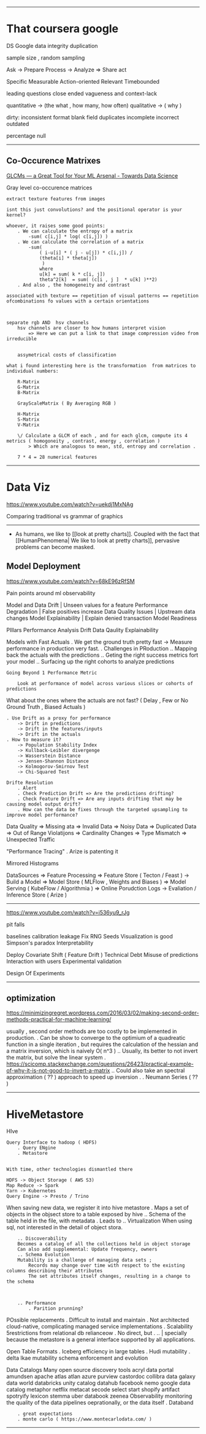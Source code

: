 
___

# That coursera google

DS Google
data integrity
 duplication

sample size , random sampling

Ask -> Prepare
Process -> Analyze
=> Share act

Specific
Measurable
Action-oriented
Relevant
Timebounded

leading questions
close ended
vagueness and context-lack

quantitative -> (the what , how many, how often)
qualitative -> ( why )

dirty:
 inconsistent format
 blank field
 duplicates
 incomplete
 incorrect
 outdated

percentage null

___

## Co-Occurence Matrixes

[GLCMs — a Great Tool for Your ML Arsenal - Towards Data Science](https://towardsdatascience.com/glcms-a-great-tool-for-your-ml-arsenal-7a59f1e45b65)

Gray level co-occurence matrices

    extract texture features from images
        
    isnt this just convolutions? and the positional operator is your kernel?
    
    whoever, it raises some good points:
        . We can calculate the entropy of a matrix 
            -sum( c[i,j] * log( c[i,j]) )
        . We can calculate the correlation of a matrix
            -sum( 
                ( i-u[i] * ( j - u[j]) * c[i,j]) /
                (theta[i] * theta[j]) 
                 )
                where 
                u[k] = sum( k * c[i, j])
                theta^2[k]  = sum( (c[i , j ]  * u[k] )**2)
        . And also , the homogeneity and contrast

    associated with texture == repetition of visual patterns == repetition ofcombinations fo values with a certain orientations 



    separate rgb AND  hsv channels
        hsv channels are closer to how humans interpret vision 
            => Here we can put a link to that image compression video from irreducible


        assymetrical costs of classification
    
    what i found interesting here is the transformation  from matrices to individual numbers:
        
        R-Matrix
        G-Matrix
        B-Matrix
        
        GrayScaleMatrix ( By Averaging RGB )

        H-Matrix
        S-Matrix
        V-Matrix
        
        \/ Calculate a GLCM of each , and for each glcm, compute its 4 metrics ( homogoneity , contrast, energy , correlation )
            > Which are analogous to mean, std, entropy and correlation . 
        
        7 * 4 = 28 numerical features

___

# Data Viz

<https://www.youtube.com/watch?v=uekdj1MxNAg>

Comparing traditional vs grammar of graphics

___

- As humans, we like to [[look at pretty charts]].  Coupled with the fact that [[HumanPhenomena| We like to look at pretty charts]], pervasive problems can become masked.

## Model Deployment

<https://www.youtube.com/watch?v=68kE96zRfSM>

Pain points  around ml observability

Model and Data Drift | Unseen values for a feature
Performance Degradation | False positives increase
Data Quality Issues | Upstream data changes
Model Explainability | Explain denied transaction
Model Readiness

PIllars
    Performance Analysis
    Drift
    Data Qaulity
    Explainability

Models with Fast Actuals
    . We get the ground truth pretty fast -> Measure performance in production very fast.
    . Challenges in PRoduction
        .. Mapping back the actuals with the predictions
        .. Geting the right success metrics fort your model
        .. Surfacing up the right cohorts to analyze predictions

    Going Beyond 1 Performance Metric

        Look at performance of model across various slices or cohorts of predictions

What about the ones where the actuals are not fast?
    ( Delay , Few or No Ground Truth , Biased Actuals )

    . Use Drift as a proxy for performance
        -> Drift in predictions
        -> Drift in the features/inputs
        -> Drift in the actuals
    . How to measure it?
        -> Population Stability Index
        -> Kullback-Leibler divergenge
        -> Wasserstein Distance
        -> Jensen-Shannon Distance
        -> Kolmogorov-Smirnov Test
        -> Chi-Squared Test
    
    Drifte Resolution
        . Alert 
        . Check Prediction Drift => Are the predictions drifting?
        . Check Feature Drift => Are any inputs drifting that may be causing model output drift?
        . How can the data be fixes through the targeted upsampling to improve model performance?

Data Quality
    => Missing ata
    => Invalid Data
    => Noisy Data
    => Duplicated Data
    => Out of Range Violatijons
    => Cardinality Changes
    => Type Mismatch
    => Unexpected Traffic

"Performance Tracing"
    . Arize is patenting it

Mirrored Histograms

 DataSources => Feature Processing => Feature Store ( Tecton / Feast ) -> Build a Model => Model Store ( MLFlow , Weights and Biases ) => Model Serving ( KubeFlow / Algorithmia ) => Online Porudction Logs -> Evaliation / Inference Store ( Arize )

____

<https://www.youtube.com/watch?v=i536yu9_rJg>

pit falls

baselines
calibration
leakage
Fix RNG Seeds
Visualization is good
Simpson's paradox
Interpretability

Deploy
    Covariate Shift ( Feature Drift )
    Technical Debt
    Misuse of predictions
    Interaction with users
    Experimental validation

Design Of Experiments


___

## optimization

<https://minimizingregret.wordpress.com/2016/03/02/making-second-order-methods-practical-for-machine-learning/>

usually , second order methods are too costly to be implemented in production.
    . Can be show to converge to the optimium of a quadreatic function in a single iteration , but requires the calculation of the hessian and a matrix inversion, which is naively O( n^3 )
        .. Usually, its better to not invert the matrix, but solve the linear system . <https://scicomp.stackexchange.com/questions/26423/practical-example-of-why-it-is-not-good-to-invert-a-matrix>
        .. Could also take an spectral approximation ( ?? ) approach to speed up inversion .
    . Neumann Series ( ?? )

___

# HiveMetastore


HIve

    Query Interface to hadoop ( HDFS)
        . Query ENgine
        . Metastore


    With time, other technologies dismantled there

    HDFS -> Object Storage ( AWS S3)
    Map Reduce -> Spark 
    Yarn -> Kubernetes
    Query Engine -> Presto / Trino

When saving new data, we register it into hive metastore
    . Maps a set of objects in the objsect store to a table exposed by hive
        .. Schema of the table held in the file, with metadata
    . Leads to
        .. Virtualization
        When using sql, not interested in the detail of object stora.

        .. Discoverability
        Becomes a catalog of all the collections held in object storage 
        Can also add supplemental: Update frequency, owners
        .. Schema Evolution
        Mutability is a challenge of managing data sets ; 
            Records may change over time with respect to the existing columns describing their attributes 
            The set attributes itself changes, resulting in a change to the schema
        


        .. Performance
            . Parition prunning? 

POssible replacements
    . Difficult to install and maintain
    . Not architected cloud-native, complicating managed service implementations
    . Scalability 5restrictions from relational db relianceow
    . No direct, but  . .. | specially because the metastore is a general interface supported by all applications.

Open Table Formats
    . Iceberg
        efficiency in large tables
    . Hudi
        mutability
    . delta lkae
        mutability
        schema enforcement and evolution

Data Catalogs
    Many open source discovery tools
        acryl
        data portal
        amundsen
        apache atlas
        atlan
        azure purview
        castordoc
        collibra
        data galaxy
        data world
        databricks unity catalog
        datahub
        facebook nemo
        google data catalog
        metaphor
        netflix metacat
        secode
        select start
        shopify artifact
        spotryify lexicon
        stemma
        uber databook
        zeenea
Observability
    monitoring the quality of the data pipelines oeprationally, or the data itself
        . Databand

        . great expectations
        . monte carlo ( https://www.montecarlodata.com/ )

___
